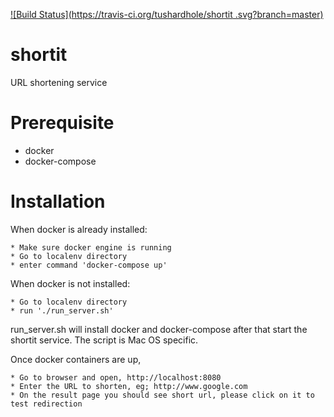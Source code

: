 [![Build Status](https://travis-ci.org/tushardhole/shortit
.svg?branch=master)](https://travis-ci.org/tushardhole/shortit
)
# shortit
URL shortening service
# Prerequisite
* docker
* docker-compose


# Installation
When docker is already installed:

    * Make sure docker engine is running
    * Go to localenv directory
    * enter command 'docker-compose up'
    
When docker is not installed:

    * Go to localenv directory
    * run './run_server.sh'
    
run_server.sh will install docker and docker-compose after that start the shortit service. The script is Mac OS specific.

  Once docker containers are up,

    * Go to browser and open, http://localhost:8080
    * Enter the URL to shorten, eg; http://www.google.com
    * On the result page you should see short url, please click on it to test redirection
